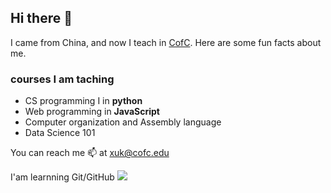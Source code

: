 ## Hi there 👋

<!--
**xukate/xukate** is a ✨ _special_ ✨ repository because its `README.md` (this file) appears on your GitHub profile.

Here are some ideas to get you started:

- 🔭 I’m currently working on ...
- 🌱 I’m currently learning ...
- 👯 I’m looking to collaborate on ...
- 🤔 I’m looking for help with ...
- 💬 Ask me about ...
- 📫 How to reach me: ...
- 😄 Pronouns: ...
- ⚡ Fun fact: ...
-->

I came from China, and now I teach in <a href=" cofc.edu">CofC</a>. Here are some fun facts about me. 

### courses I am taching
 * CS programming I in **python**
 * Web programming in **JavaScript**
 * Computer organization and Assembly language 
 * Data Science 101 

 You can reach me 📫 at xuk@cofc.edu

 I'am learnning Git/GitHub <img src="https://myoctocat.com/assets/images/base-octocat.svg"/>



